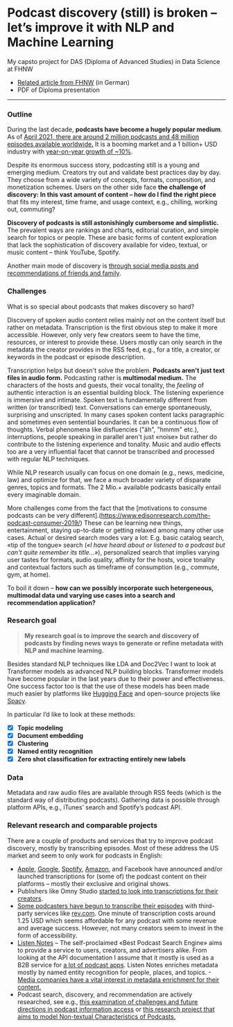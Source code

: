 # Podcast discovery (still) is broken – let’s improve it with NLP and Machine Learning

My capsto project for DAS (Diploma of Advanced Studies) in Data Science at FHNW


- [Related article from FHNW](https://www.fhnw.ch/de/weiterbildung/technik/data-science/projekte/warum-das-entdecken-von-podcasts-so-schwierig-ist-und-was-man-mit-machine-learning-dagegen-tun-kann) (in German)
- PDF of Diploma presentation

---

### Outline
During the last decade, **podcasts have become a hugely popular medium**. As of [April 2021, there are around 2 million podcasts and 48 million episodes available worldwide.](https://www.podcastinsights.com/podcast-statistics/) It is a booming market and a 1 billion+ USD industry with [year-on-year growth of ~10%](https://www.insiderintelligence.com/insights/the-podcast-industry-report-statistics/). 

Despite its enormous success story, podcasting still is a young and emerging medium. Creators try out and validate best practices day by day. They choose from a wide variety of concepts, formats, composition, and monetization schemes. Users on the other side face **the challenge of discovery: In this vast amount of content – how do I find the right piece** that fits my interest, time frame, and usage context, e.g., chilling, working out, commuting?

**Discovery of podcasts is still astonishingly cumbersome and simplistic.** The prevalent ways are rankings and charts, editorial curation, and simple search for topics or people. These are basic forms of content exploration that lack the sophistication of discovery available for video, textual, or music content – think YouTube, Spotify. 

Another main mode of discovery is [through social media posts and recommendations of friends and family](https://www.edisonresearch.com/the-podcast-consumer-2019/). 
 
### Challenges
What is so special about podcasts that makes discovery so hard?

Discovery of spoken audio content relies mainly not on the content itself but rather on metadata. Transcription is the first obvious step to make it more accessible. However, only very few creators seem to have the time, resources, or interest to provide these. Users mostly can only search in the metadata the creator provides in the RSS feed, e.g., for a title, a creator, or keywords in the podcast or episode description. 

Transcription helps but doesn't solve the problem. **Podcasts aren't just text files in audio form.** Podcasting rather is **multimodal medium.** The characters of the hosts and guests, their vocal tonality, the *feeling* of authentic interaction is an essential building block. The listening experience is immersive and intimate. Spoken text is fundamentally different from written (or transcribed) text. Conversations can emerge spontaneously, surprising and unscripted. In many cases spoken content lacks paragraphic and sometimes even sentential boundaries. It can be a continuous flow of thoughts. Verbal phenomena like disfluencies ("äh", "hmmm" etc.), interruptions, people speaking in parallel aren't just «noise» but rather do contribute to the listening experience and tonality. Music and audio effects too are a very influential facet that cannot be transcribed and processed with regular NLP techniques. 

While NLP research usually can focus on one domain (e.g., news, medicine, law) and optimize for that, we face a much broader variety of disparate genres, topics and formats. The 2 Mio.+ available podcasts basically entail every imaginable domain.

More challenges come from the fact that the [motivations to consume podcasts can be very different].(https://www.edisonresearch.com/the-podcast-consumer-2019/) These can be learning new things, entertainment, staying up-to-date or getting relaxed among many other use cases. Actual or desired search modes vary a lot: E.g. basic catalog search, «tip of the tongue» search (*«I have heard about or listened to a podcast but can't quite remember its title...»*), personalized search that implies varying user tastes for formats, audio quality, affinity for the hosts, voice tonality and contextual factors such as timeframe of consumption (e.g., commute, gym, at home).

To boil it down – **how can we possibly incorporate such hetergeneous, multimodal data und varying use cases into a search and recommendation application?**

### Research goal

> **My research goal is to improve the search and discovery of podcasts by finding news ways to generate or refine metadata with NLP and machine learning.** 

Besides standard NLP techniques like LDA and Doc2Vec I want to look at Transformer models as advanced NLP building blocks. Transformer models have become popular in the last years due to their power and effectiveness. One success factor too is that the use of these models has been made much easier by platforms like [Hugging Face](https://huggingface.co/) and open-source projects like [Spacy](https://spacy.io/).  

In particular I’d like to look at these methods:
- [X] **Topic modeling**
- [X] **Document embedding**
- [X] **Clustering**
- [X] **Named entity recognition**
- [X] **Zero shot classification for extracting entirely new labels**

### Data
Metadata and raw audio files are available through RSS feeds (which is the standard way of distributing podcasts). Gathering data is possible through platform APIs, e.g., iTunes’ search and Spotify’s podcast API.

### Relevant research and comparable projects
There are a couple of products and services that try to improve podcast discovery, mostly by transcribing episodes. Most of these address the US market and seem to only work for podcasts in English:
- [Apple](https://9to5mac.com/2019/06/04/podcasts-ios-13/), [Google](https://searchengineland.com/google-brings-search-to-podcasts-through-automatic-transcription-314798), [Spotify](https://www.theverge.com/2021/5/18/22441886/spotify-podcast-transcription-accessbility-app-update), [Amazon](https://podnews.net/press-release/amazon-music-transcripts), and Facebook have announced and/or launched transcriptions for (some of) the podcast content on their platforms – mostly their exclusive and original shows.
- Publishers like Omny Studio [started to look into transcriptions for their creators](https://blog.omnystudio.com/are-transcriptions-the-building-blocks-for-the-future-of-audio-distribution-464e653c2668).
- [Some podcasters have begun to transcribe their episodes](https://tim.blog/2018/09/20/all-transcripts-from-the-tim-ferriss-show/) with third-party services like [rev.com](https://www.rev.com/). One minute of transcription costs around 1.25 USD which seems affordable for any podcast with some revenue and average success. However, not many creators seem to invest in the form of accessibility.
- [Listen Notes](https://www.listennotes.com/) – The self-proclaimed «Best Podcast Search Engine» aims to provide a service to users, creators, and advertisers alike. From looking at the API documentation I assume that it mostly is used as a B2B service for [a lot of podcast apps](https://www.listennotes.com/api/apps/). Listen Notes enriches metadata mostly by named entity recognition for people, places, and topics.
-[Media companies have a vital interest in metadata enrichment for their content.](https://tech.ebu.ch/docs/events/mdn2021/MDN_2021_Programme_detailed.pdf) 
- Podcast search, discovery, and recommendation are actively researched, see e.g., [this examination  of challenges and future directions in podcast information access](https://arxiv.org/pdf/2106.09227) or [this research project that aims to model Non-textual Characteristics of Podcasts.](https://dl.acm.org/doi/10.1145/3289600.3290993)